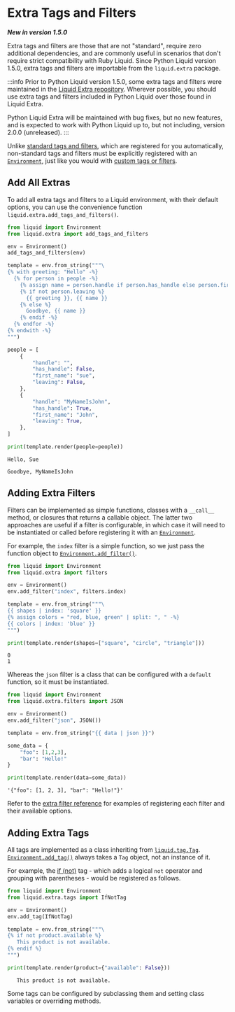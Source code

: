 # Extra Tags and Filters

**_New in version 1.5.0_**

Extra tags and filters are those that are not "standard", require zero additional dependencies, and are commonly useful in scenarios that don't require strict compatibility with Ruby Liquid. Since Python Liquid version 1.5.0, extra tags and filters are importable from the `liquid.extra` package.

:::info
Prior to Python Liquid version 1.5.0, some extra tags and filters were maintained in the [Liquid Extra repository](https://github.com/jg-rp/liquid-extra). Wherever possible, you should use extra tags and filters included in Python Liquid over those found in Liquid Extra.

Python Liquid Extra will be maintained with bug fixes, but no new features, and is expected to work with Python Liquid up to, but not including, version 2.0.0 (unreleased).
:::

Unlike [standard tags and filters](../language/tags.md), which are registered for you automatically, non-standard tags and filters must be explicitly registered with an [`Environment`](../api/environment.md), just like you would with [custom tags or filters](../guides/custom-tags.md).

## Add All Extras

To add all extra tags and filters to a Liquid environment, with their default options, you can use the convenience function `liquid.extra.add_tags_and_filters()`.

```python
from liquid import Environment
from liquid.extra import add_tags_and_filters

env = Environment()
add_tags_and_filters(env)

template = env.from_string("""\
{% with greeting: "Hello" -%}
  {% for person in people -%}
    {% assign name = person.handle if person.has_handle else person.first_name | capitalize -%}
    {% if not person.leaving %}
      {{ greeting }}, {{ name }}
    {% else %}
      Goodbye, {{ name }}
    {% endif -%}
  {% endfor -%}
{% endwith -%}
""")

people = [
    {
        "handle": "",
        "has_handle": False,
        "first_name": "sue",
        "leaving": False,
    },
    {
        "handle": "MyNameIsJohn",
        "has_handle": True,
        "first_name": "John",
        "leaving": True,
    },
]

print(template.render(people=people))
```

```plain title="output"
Hello, Sue

Goodbye, MyNameIsJohn
```

## Adding Extra Filters

Filters can be implemented as simple functions, classes with a `__call__` method, or closures that returns a callable object. The latter two approaches are useful if a filter is configurable, in which case it will need to be instantiated or called before registering it with an [`Environment`](../api/environment.md).

For example, the `index` filter is a simple function, so we just pass the function object to [`Environment.add_filter()`](../api/environment.md#add_filter).

```python
from liquid import Environment
from liquid.extra import filters

env = Environment()
env.add_filter("index", filters.index)

template = env.from_string("""\
{{ shapes | index: 'square' }}
{% assign colors = "red, blue, green" | split: ", " -%}
{{ colors | index: 'blue' }}
""")

print(template.render(shapes=["square", "circle", "triangle"]))
```

```plain title="output"
0
1
```

Whereas the `json` filter is a class that can be configured with a `default` function, so it must be instantiated.

```python
from liquid import Environment
from liquid.extra.filters import JSON

env = Environment()
env.add_filter("json", JSON())

template = env.from_string("{{ data | json }}")

some_data = {
    "foo": [1,2,3],
    "bar": "Hello!"
}

print(template.render(data=some_data))
```

```plain title="output"
'{"foo": [1, 2, 3], "bar": "Hello!"}'
```

Refer to the [extra filter reference](./filters.md) for examples of registering each filter and their available options.

## Adding Extra Tags

All tags are implemented as a class inheriting from [`liquid.tag.Tag`](../api/tag.md). [`Environment.add_tag()`](../api/environment.md#add_tag) always takes a `Tag` object, not an instance of it.

For example, the [if (not)](./tags.md#if-not) tag - which adds a logical `not` operator and grouping with parentheses - would be registered as follows.

```python
from liquid import Environment
from liquid.extra.tags import IfNotTag

env = Environment()
env.add_tag(IfNotTag)

template = env.from_string("""\
{% if not product.available %}
   This product is not available.
{% endif %}
""")

print(template.render(product={"available": False}))
```

```plain title="output"
   This product is not available.
```

Some tags can be configured by subclassing them and setting class variables or overriding methods.
